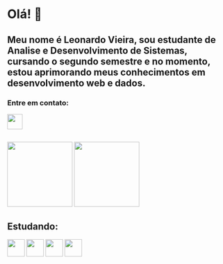 <!--
**L3oVieira/l3ovieira** is a ✨ _special_ ✨ repository because its `README.md` (this file) appears on your GitHub profile.

Here are some ideas to get you started:

- 🔭 I’m currently working on ...
- 🌱 I’m currently learning ...
- 👯 I’m looking to collaborate on ...
- 🤔 I’m looking for help with ...
- 💬 Ask me about ...
- 📫 How to reach me: ...
- 😄 Pronouns: ...
- ⚡ Fun fact: ...
-->

# Olá! 👋
## Meu nome é Leonardo Vieira, sou estudante de Analise e Desenvolvimento de Sistemas, cursando o segundo semestre e no momento, estou aprimorando meus conhecimentos em desenvolvimento web e dados.  

### Entre em contato:
<a href="https://www.linkedin.com/in/leonardo-vieira-dsl/"><img width="35px" src="https://cdn.jsdelivr.net/gh/devicons/devicon/icons/linkedin/linkedin-original.svg" /></a>          
##

<div>
  <img height="150em" src="https://github-readme-stats.vercel.app/api?username=L3oVieira&show_icons=true&theme=dark&show_icons=true" />
  <img height="150em" src="https://github-readme-stats.vercel.app/api/top-langs/?username=L3oVieira&layout=compact&show_icons=true&theme=dark" />
</div>

## Estudando:
<div>
  <img width="40px" src="https://cdn.jsdelivr.net/gh/devicons/devicon/icons/python/python-original-wordmark.svg" />      
  <img width="40px" src="https://cdn.jsdelivr.net/gh/devicons/devicon/icons/django/django-plain.svg" />
  <img width="40px" src="https://cdn.jsdelivr.net/gh/devicons/devicon/icons/javascript/javascript-plain.svg" />
  <img width="40px" src="https://cdn.jsdelivr.net/gh/devicons/devicon/icons/react/react-original-wordmark.svg" />                     
</div> 
